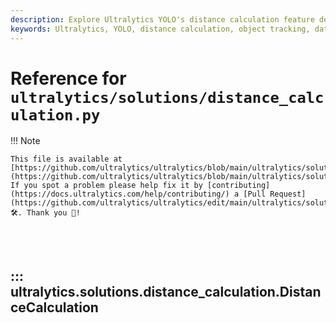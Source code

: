 ```yaml
---
description: Explore Ultralytics YOLO's distance calculation feature designed for advance analytics, providing an immediate, impactful way to interpret computer vision data.
keywords: Ultralytics, YOLO, distance calculation, object tracking, data visualization, real-time tracking, machine learning, object counting, computer vision, vehicle analytics, YOLOv8, artificial intelligence
---
```


# Reference for `ultralytics/solutions/distance_calculation.py`

!!! Note

    This file is available at [https://github.com/ultralytics/ultralytics/blob/main/ultralytics/solutions/distance_calculation.py](https://github.com/ultralytics/ultralytics/blob/main/ultralytics/solutions/distance_calculation.py). If you spot a problem please help fix it by [contributing](https://docs.ultralytics.com/help/contributing/) a [Pull Request](https://github.com/ultralytics/ultralytics/edit/main/ultralytics/solutions/heatmap.py) 🛠️. Thank you 🙏!

<br><br>

## ::: ultralytics.solutions.distance_calculation.DistanceCalculation

<br><br>
